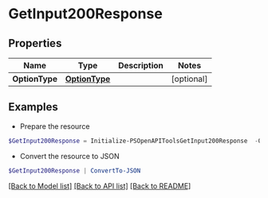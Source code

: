 # GetInput200Response
## Properties

Name | Type | Description | Notes
------------ | ------------- | ------------- | -------------
**OptionType** | [**OptionType**](OptionType.md) |  | [optional] 

## Examples

- Prepare the resource
```powershell
$GetInput200Response = Initialize-PSOpenAPIToolsGetInput200Response  -OptionType null
```

- Convert the resource to JSON
```powershell
$GetInput200Response | ConvertTo-JSON
```

[[Back to Model list]](../README.md#documentation-for-models) [[Back to API list]](../README.md#documentation-for-api-endpoints) [[Back to README]](../README.md)

